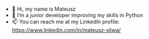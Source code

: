 - 👋 Hi, my name is Mateusz
- 🌱 I’m a junior developer improving my skills in Python
- 📫 You can reach me at my LinkedIn profile: https://www.linkedin.com/in/mateusz-sliwa/

<!---
mateusz-sliwa/mateusz-sliwa is a ✨ special ✨ repository because its `README.md` (this file) appears on your GitHub profile.
You can click the Preview link to take a look at your changes.
--->
